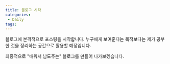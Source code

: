 ```yaml
---
title: 블로그 시작
categories:
 - Daily
tags:
---
```


블로그에 본격적으로 포스팅을 시작합니다. 누구에게 보여준다는 목적보다는 제가 공부한 것을 정리하는 공간으로 활용할 예정입니다. 

최종적으로 "배워서 남도주는" 블로그를 만들어 나가보겠습니다.